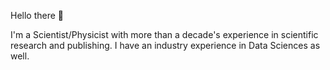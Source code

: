 Hello there 👋

I'm a Scientist/Physicist with more than a decade's experience in scientific research and publishing. 
I have an industry experience in Data Sciences as well. 









